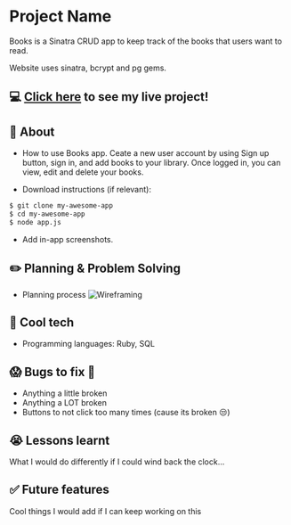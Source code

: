 # Project Name
 Books is a Sinatra CRUD app to keep track of the books that users  want to read.

Website uses sinatra, bcrypt and pg gems.

## :computer: [Click here](https://boiling-anchorage-60576.herokuapp.com/) to see my live project!

## :page_facing_up: About
- How to use Books app.
Ceate a new user account by using Sign up button, sign in, and add books to your library. Once logged in, you can view, edit and delete your books.

- Download instructions (if relevant):
```zsh
$ git clone my-awesome-app
$ cd my-awesome-app
$ node app.js
```
- Add in-app screenshots.

## :pencil2: Planning & Problem Solving
- Planning process
![Wireframing](https://imgur.com/a/V0uOF7P)

## :rocket: Cool tech
- Programming languages: Ruby, SQL


## :scream: Bugs to fix :poop:
- Anything a little broken
- Anything a LOT broken
- Buttons to not click too many times (cause its broken :unamused:)

## :sob: Lessons learnt
What I would do differently if I could wind back the clock...

## :white_check_mark: Future features
Cool things I would add if I can keep working on this